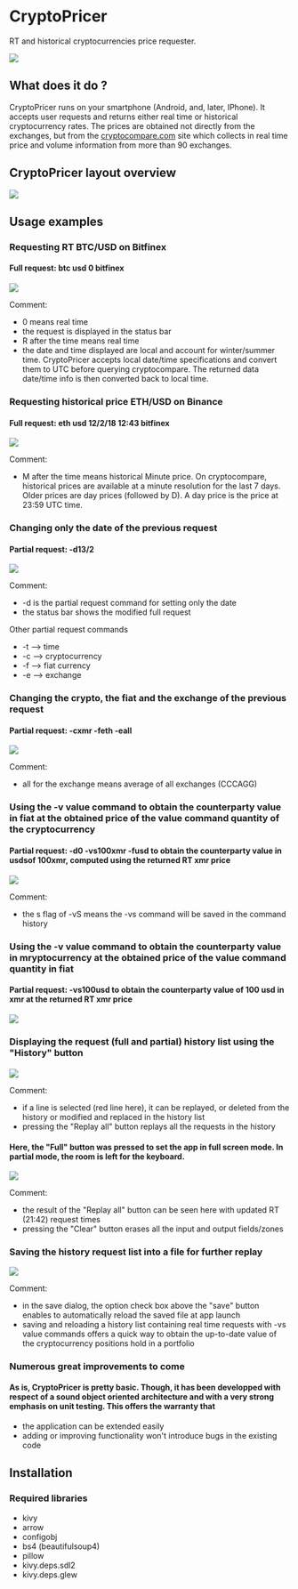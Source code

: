 # CryptoPricer
RT and historical cryptocurrencies price requester.

![](screenshots/CryptoPricerWebp.net-gifmaker.gif)


## What does it do ?
CryptoPricer runs on your smartphone (Android, and, later, IPhone). It accepts user requests
and returns either real time or historical cryptocurrency rates. The prices are obtained not
directly from the exchanges, but from the [cryptocompare.com](http://cryptocompare.com) site which collects in 
real time price and volume information from more than 90 exchanges.


## CryptoPricer layout overview
![](screenshots/Screenshot_2018-02-18-21-30-22.jpg)


## Usage examples
### Requesting RT BTC/USD on Bitfinex
#### Full request: btc usd 0 bitfinex
![](screenshots/Screenshot_2018-02-16-21-33-53.jpg)

Comment: 
* 0 means real time
* the request is displayed in the status bar
* R after the time means real time
* the date and time displayed are local and account for winter/summer time. CryptoPricer accepts local date/time specifications and convert them to UTC before querying cryptocompare. The returned data date/time info is then converted back to local time.


### Requesting historical price ETH/USD on Binance
#### Full request: eth usd 12/2/18 12:43 bitfinex
![](screenshots/Screenshot_2018-02-16-21-36-07.jpg)

Comment: 
* M after the time means historical Minute price. On cryptocompare, historical prices are available at a minute resolution for the last 7 days. Older prices are day prices (followed by D). A day price is the price at 23:59 UTC time.


### Changing only the date of the previous request
#### Partial request: -d13/2
![](screenshots/Screenshot_2018-02-16-21-37-13.jpg)

Comment: 
* -d is the partial request command for setting only the date
* the status bar shows the modified full request

Other partial request commands
* -t --> time
* -c --> cryptocurrency
* -f --> fiat currency
* -e --> exchange


### Changing the crypto, the fiat and the exchange of the previous request
#### Partial request: -cxmr -feth -eall
![](screenshots/Screenshot_2018-02-16-21-40-04.jpg)

Comment: 
* all for the exchange means average of all exchanges (CCCAGG)


### Using the -v value command to obtain the counterparty value in fiat at the obtained price of the value command quantity of the cryptocurrency
#### Partial request: -d0 -vs100xmr -fusd to obtain the counterparty value in usdsof 100xmr, computed using the returned RT xmr price
![](screenshots/Screenshot_2018-02-16-21-40-41.jpg)

Comment: 
* the s flag of -vS means the -vs command will be saved in the command history


### Using the -v value command to obtain the counterparty value in mryptocurrency at the obtained price of the value command quantity in fiat
#### Partial request: -vs100usd to obtain the counterparty value of 100 usd in xmr at the returned RT xmr price
![](screenshots/Screenshot_2018-02-16-21-41-50.jpg)


### Displaying the request (full and partial) history list using the "History" button
#### 
![](screenshots/Screenshot_2018-02-16-21-42-39.jpg)

Comment: 
* if a line is selected (red line here), it can be replayed, or deleted from the history or modified and replaced in the history list
* pressing the "Replay all" button replays all the requests in the history


#### Here, the "Full" button was pressed to set the app in full screen mode. In partial mode, the room is left for the keyboard.
![](screenshots/Screenshot_2018-02-16-21-43-06.jpg)

Comment: 
* the result of the "Replay all" button can be seen here with updated RT (21:42) request times
* pressing the "Clear" button erases all the input and output fields/zones


### Saving the history request list into a file for further replay
![](screenshots/Screenshot_2018-02-16-21-43-38.jpg)

Comment: 
* in the save dialog, the option check box above the "save" button enables to automatically reload the saved file at app launch 
* saving and reloading a history list containing real time requests with -vs value commands offers a quick way to obtain the up-to-date value of the cryptocurrency positions hold in a portfolio


### Numerous great improvements to come
#### As is, CryptoPricer is pretty basic. Though, it has been developped with respect of a sound object oriented architecture and with a very strong emphasis on unit testing. This offers the warranty that
* the application can be extended easily
* adding or improving functionality won't introduce bugs in the existing code

## Installation
### Required libraries
* kivy
* arrow
* configobj
* bs4 (beautifulsoup4)
* pillow
* kivy.deps.sdl2
* kivy.deps.glew
